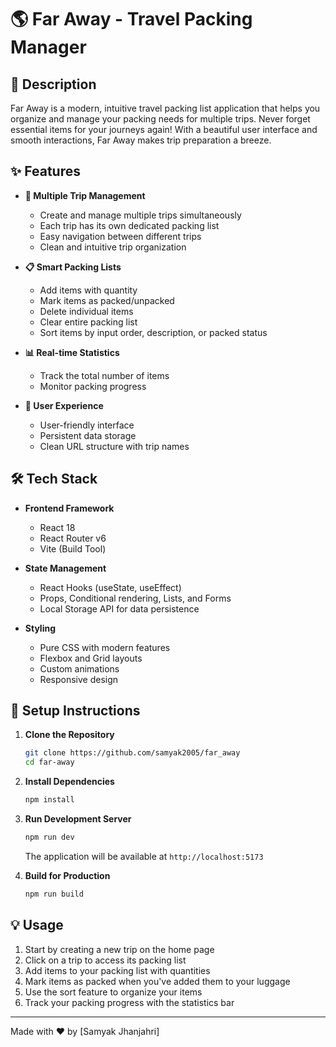 # 🌎 Far Away - Travel Packing Manager

## 📝 Description

Far Away is a modern, intuitive travel packing list application that helps you organize and manage your packing needs for multiple trips. Never forget essential items for your journeys again! With a beautiful user interface and smooth interactions, Far Away makes trip preparation a breeze.

## ✨ Features

- **🧳 Multiple Trip Management**
  - Create and manage multiple trips simultaneously
  - Each trip has its own dedicated packing list
  - Easy navigation between different trips
  - Clean and intuitive trip organization

- **📋 Smart Packing Lists**
  - Add items with quantity
  - Mark items as packed/unpacked
  - Delete individual items
  - Clear entire packing list
  - Sort items by input order, description, or packed status

- **📊 Real-time Statistics**
  - Track the total number of items
  - Monitor packing progress

- **🎨 User Experience**
  - User-friendly interface
  - Persistent data storage
  - Clean URL structure with trip names

## 🛠 Tech Stack

- **Frontend Framework**
  - React 18
  - React Router v6
  - Vite (Build Tool)

- **State Management**
  - React Hooks (useState, useEffect)
  - Props, Conditional rendering, Lists, and Forms
  - Local Storage API for data persistence

- **Styling**
  - Pure CSS with modern features
  - Flexbox and Grid layouts
  - Custom animations
  - Responsive design

## 🚀 Setup Instructions

1. **Clone the Repository**
   ```bash
   git clone https://github.com/samyak2005/far_away
   cd far-away
   ```

2. **Install Dependencies**
   ```bash
   npm install
   ```

3. **Run Development Server**
   ```bash
   npm run dev
   ```
   The application will be available at `http://localhost:5173`

4. **Build for Production**
   ```bash
   npm run build
   ```

## 💡 Usage

1. Start by creating a new trip on the home page
2. Click on a trip to access its packing list
3. Add items to your packing list with quantities
4. Mark items as packed when you've added them to your luggage
5. Use the sort feature to organize your items
6. Track your packing progress with the statistics bar

---
Made with ❤️ by [Samyak Jhanjahri]
